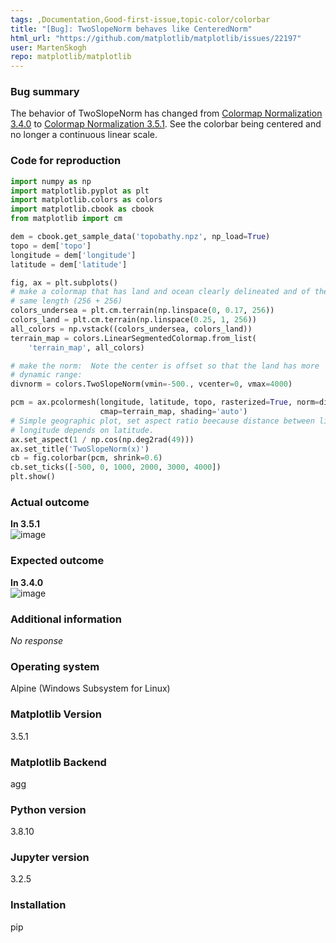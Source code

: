 ```yaml
---
tags: ,Documentation,Good-first-issue,topic-color/colorbar
title: "[Bug]: TwoSlopeNorm behaves like CenteredNorm"
html_url: "https://github.com/matplotlib/matplotlib/issues/22197"
user: MartenSkogh
repo: matplotlib/matplotlib
---
```


### Bug summary

The behavior of TwoSlopeNorm has changed from [Colormap Normalization 3.4.0]( https://matplotlib.org/3.4.0/tutorials/colors/colormapnorms.html#twoslopenorm-different-mapping-on-either-side-of-a-center) to [Colormap Normalization 3.5.1]( https://matplotlib.org/stable/tutorials/colors/colormapnorms.html#twoslopenorm-different-mapping-on-either-side-of-a-center). See the colorbar being centered and no longer a continuous linear scale.


### Code for reproduction

```python
import numpy as np
import matplotlib.pyplot as plt
import matplotlib.colors as colors
import matplotlib.cbook as cbook
from matplotlib import cm

dem = cbook.get_sample_data('topobathy.npz', np_load=True)
topo = dem['topo']
longitude = dem['longitude']
latitude = dem['latitude']

fig, ax = plt.subplots()
# make a colormap that has land and ocean clearly delineated and of the
# same length (256 + 256)
colors_undersea = plt.cm.terrain(np.linspace(0, 0.17, 256))
colors_land = plt.cm.terrain(np.linspace(0.25, 1, 256))
all_colors = np.vstack((colors_undersea, colors_land))
terrain_map = colors.LinearSegmentedColormap.from_list(
    'terrain_map', all_colors)

# make the norm:  Note the center is offset so that the land has more
# dynamic range:
divnorm = colors.TwoSlopeNorm(vmin=-500., vcenter=0, vmax=4000)

pcm = ax.pcolormesh(longitude, latitude, topo, rasterized=True, norm=divnorm,
                    cmap=terrain_map, shading='auto')
# Simple geographic plot, set aspect ratio beecause distance between lines of
# longitude depends on latitude.
ax.set_aspect(1 / np.cos(np.deg2rad(49)))
ax.set_title('TwoSlopeNorm(x)')
cb = fig.colorbar(pcm, shrink=0.6)
cb.set_ticks([-500, 0, 1000, 2000, 3000, 4000])
plt.show()
```


### Actual outcome

**In 3.5.1**  
![image](https://user-images.githubusercontent.com/7512099/148927510-d4109e88-e055-40a7-8a0d-be3c0d63d9f8.png)


### Expected outcome


**In 3.4.0**  
![image](https://user-images.githubusercontent.com/7512099/148927566-1ca4ba09-ecc2-4f60-8dcd-6a94b9224e89.png)


### Additional information

_No response_

### Operating system

Alpine (Windows Subsystem for Linux)

### Matplotlib Version

3.5.1

### Matplotlib Backend

agg

### Python version

3.8.10

### Jupyter version

3.2.5

### Installation

pip